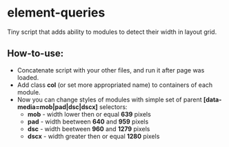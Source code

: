 # element-queries
Tiny script that adds ability to modules to detect their width in layout grid.

## How-to-use:

* Concatenate script with your other files, and run it after page was loaded.
* Add class **col** (or set more appropriated name) to containers of each module.
* Now you can change styles of modules with simple set of parent **[data-media=mob|pad|dsc|dscx]** selectors:
  * **mob** - width lower then or equal **639** pixels
  * **pad** - width beetween **640** and **959** pixels
  * **dsc** - width beetween **960** and **1279** pixels
  * **dscx** - width greater then or equal **1280** pixels
